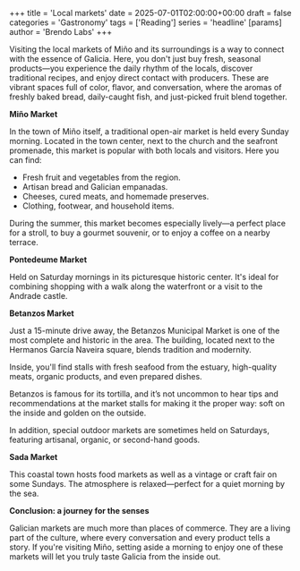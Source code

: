 +++
title = 'Local markets'
date = 2025-07-01T02:00:00+00:00
draft = false
categories = 'Gastronomy'
tags = ['Reading']
series = 'headline'
[params]
  author = 'Brendo Labs'
+++

Visiting the local markets of Miño and its surroundings is a way to connect with the essence of Galicia. Here, you don't just buy fresh, seasonal products—you experience the daily rhythm of the locals, discover traditional recipes, and enjoy direct contact with producers. These are vibrant spaces full of color, flavor, and conversation, where the aromas of freshly baked bread, daily-caught fish, and just-picked fruit blend together.

<!--more-->

<b>Miño Market</b>

In the town of Miño itself, a traditional open-air market is held every Sunday morning. Located in the town center, next to the church and the seafront promenade, this market is popular with both locals and visitors. Here you can find:
- Fresh fruit and vegetables from the region.
- Artisan bread and Galician empanadas.
- Cheeses, cured meats, and homemade preserves.
- Clothing, footwear, and household items.

During the summer, this market becomes especially lively—a perfect place for a stroll, to buy a gourmet souvenir, or to enjoy a coffee on a nearby terrace.

<b>Pontedeume Market</b>

Held on Saturday mornings in its picturesque historic center. It's ideal for combining shopping with a walk along the waterfront or a visit to the Andrade castle.

<b>Betanzos Market</b>

Just a 15-minute drive away, the Betanzos Municipal Market is one of the most complete and historic in the area. The building, located next to the Hermanos García Naveira square, blends tradition and modernity.

Inside, you'll find stalls with fresh seafood from the estuary, high-quality meats, organic products, and even prepared dishes.

Betanzos is famous for its tortilla, and it’s not uncommon to hear tips and recommendations at the market stalls for making it the proper way: soft on the inside and golden on the outside.

In addition, special outdoor markets are sometimes held on Saturdays, featuring artisanal, organic, or second-hand goods.

<b>Sada Market</b>

This coastal town hosts food markets as well as a vintage or craft fair on some Sundays. The atmosphere is relaxed—perfect for a quiet morning by the sea.

<b>Conclusion: a journey for the senses</b>

Galician markets are much more than places of commerce. They are a living part of the culture, where every conversation and every product tells a story. If you're visiting Miño, setting aside a morning to enjoy one of these markets will let you truly taste Galicia from the inside out.